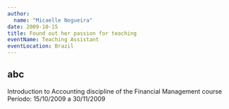 ```yaml
---
author:
  name: "Micaelle Nogueira"
date: 2009-10-15
title: Found out her passion for teaching
eventName: Teaching Assistant 
eventLocation: Brazil
---
```


## abc

Introduction to Accounting discipline of the Financial Management course
Período: 15/10/2009 a 30/11/2009